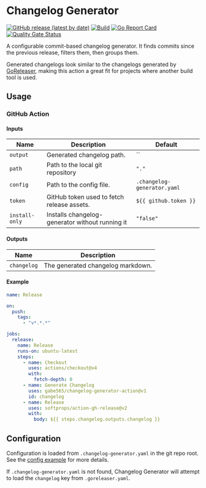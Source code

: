 # Changelog Generator
[![GitHub release (latest by date)](https://img.shields.io/github/v/release/gabe565/changelog-generator)](https://github.com/gabe565/changelog-generator/releases)
[![Build](https://github.com/gabe565/changelog-generator/actions/workflows/build.yaml/badge.svg)](https://github.com/gabe565/changelog-generator/actions/workflows/build.yaml)
[![Go Report Card](https://goreportcard.com/badge/github.com/gabe565/changelog-generator)](https://goreportcard.com/report/github.com/gabe565/changelog-generator)
[![Quality Gate Status](https://sonarcloud.io/api/project_badges/measure?project=gabe565_changelog-generator&metric=alert_status)](https://sonarcloud.io/summary/new_code?id=gabe565_changelog-generator)

A configurable commit-based changelog generator. It finds commits since the previous release, filters them, then groups them.

Generated changelogs look similar to the changelogs generated by [GoReleaser](https://goreleaser.com/customization/changelog/), making this action a great fit for projects where another build tool is used.

## Usage

### GitHub Action

#### Inputs

| Name           | Description                                     | Default                    |
|----------------|-------------------------------------------------|----------------------------|
| `output`       | Generated changelog path.                       | ``                         |
| `path`         | Path to the local git repository                | `"."`                      |
| `config`       | Path to the config file.                        | `.changelog-generator.yaml` |
| `token`        | GitHub token used to fetch release assets.      | `${{ github.token }}`      |
| `install-only` | Installs changelog-generator without running it | `"false"`                   |

#### Outputs

| Name        | Description                       |
|-------------|-----------------------------------|
| `changelog` | The generated changelog markdown. |


#### Example
```yaml
name: Release

on:
  push:
    tags:
      - "v*.*.*"

jobs:
  release:
    name: Release
    runs-on: ubuntu-latest
    steps:
      - name: Checkout
        uses: actions/checkout@v4
        with:
          fetch-depth: 0
      - name: Generate Changelog
        uses: gabe565/changelog-generator-action@v1
        id: changelog
      - name: Release
        uses: softprops/action-gh-release@v2
        with:
          body: ${{ steps.changelog.outputs.changelog }}
```

## Configuration

Configuration is loaded from `.changelog-generator.yaml` in the git repo root. See the [config example](config_example.yaml) for more details.

If `.changelog-generator.yaml` is not found, Changelog Generator will attempt to load the `changelog` key from `.goreleaser.yaml`.
